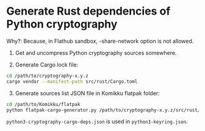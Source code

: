 # Generate Rust dependencies of Python cryptography

Why?: Because, in Flathub sandbox, -share-network option is not allowed.

1. Get and uncompress Python cryptography sources somewhere.

2. Generate Cargo.lock file:

```bash
cd /path/to/cryptography-x.y.z
cargo vendor --manifest-path src/rust/Cargo.toml
```

3. Generate sources list JSON file in Komikku flatpak folder:

```bash
cd /path/to/Komikku/flatpak
python flatpak-cargo-generator.py /path/to/cryptography-x.y.z/src/rust/Cargo.lock -o python3-cryptography-cargo-deps.json
```

`python3-cryptography-cargo-deps.json` is used in `python3-keyring.json`.
